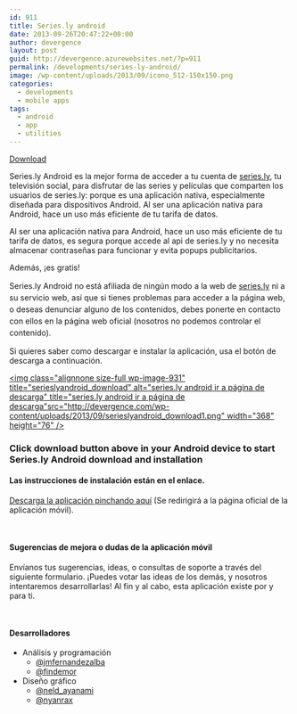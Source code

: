 ```yaml
---
id: 911
title: Series.ly android
date: 2013-09-26T20:47:22+00:00
author: devergence
layout: post
guid: http://devergence.azurewebsites.net/?p=911
permalink: /developments/series-ly-android/
image: /wp-content/uploads/2013/09/icono_512-150x150.png
categories:
  - developments
  - mobile apps
tags:
  - android
  - app
  - utilities
---
```

<div class="postlinks">
  <a class="downloadgoogle" href="http://series-ly-android.es/#download" target="_blank" rel="nofollow">Download</a>
</div>

Series.ly Android es la mejor forma de acceder a tu cuenta de <a title="SERIES LY, tu television social" href="http://series.ly/" rel="nofollow">series.ly</a>, tu televisión social, para disfrutar de las series y películas que comparten los usuarios de series.ly: porque es una aplicación nativa, especialmente diseñada para dispositivos Android. Al ser una aplicación nativa para Android, hace un uso más eficiente de tu tarifa de datos.

Al ser una aplicación nativa para Android, hace un uso más eficiente de tu tarifa de datos, es segura porque accede al api de series.ly y no necesita almacenar contraseñas para funcionar y evita popups publicitarios.

Además, ¡es gratis!

<div class="more">
</div>

<!--more-->

<span style="line-height: 1.5em;">Series.ly Android no está afiliada de ningún modo a la web de </span><a style="line-height: 1.5em;" title="SERIES LY, tu television social" href="http://series.ly/" rel="nofollow">series.ly</a> <span style="line-height: 1.5em;">ni a su servicio web, así que si tienes problemas para acceder a la página web, o deseas denunciar alguno de los contenidos, debes ponerte en contacto con ellos en la página web oficial (nosotros no podemos controlar el contenido). </span>

Si quieres saber como descargar e instalar la aplicación, usa el botón de descarga a continuación.

[<img class="alignnone size-full wp-image-931" title="serieslyandroid_download" alt="series.ly android ir a página de descarga" title="series.ly android ir a página de descarga"src="http://devergence.com/wp-content/uploads/2013/09/serieslyandroid_download1.png" width="368" height="76" />](http://series-ly-android.es/#download)

<div>
  <h3>
    Click download button above in your Android device to start Series.ly Android download and installation
  </h3>
</div>

#### Las instrucciones de instalación están en el enlace.

<a href="http://series-ly-android.es/#download" target="_blank">Descarga la aplicación pinchando aquí</a> (Se redirigirá a la página oficial de la aplicación móvil).

<h4 style="margin-top: 50px;">
  Sugerencias de mejora o dudas de la aplicación móvil
</h4>

Envíanos tus sugerencias, ideas, o consultas de soporte a través del siguiente formulario. ¡Puedes votar las ideas de los demás, y nosotros intentaremos desarrollarlas! Al fin y al cabo, esta aplicación existe por y para ti.

<!-- UserVoice JavaScript SDK (only needed once on a page) -->

  


<div class="well">
  <p>
    <!-- The Classic Widget will be embeded wherever this div is placed -->
  </p>
  
  <div data-uv-inline="classic_widget" data-uv-mode="full" data-uv-primary-color="#141414" data-uv-link-color="#007dbf" data-uv-default-mode="feedback" data-uv-forum-id="266532" data-uv-width="100%" data-uv-height="300px">
  </div>
</div>

<h4 style="margin-top: 50px;">
  Desarrolladores
</h4>

  * Análisis y programación 
      * <a title="jmfernandezalba" href="http://twitter.com/jmfernandezalba" rel="nofollow">@jmfernandezalba</a>
      * <a title="findemor" href="http://twitter.com/findemor" rel="nofollow">@findemor</a>
  * Diseño gráfico 
      * <a title="neld_ayanami" href="http://twitter.com/neld_ayanami" rel="nofollow">@neld_ayanami</a>
      * <a title="nyanrax" href="http://twitter.com/nyanrax" rel="nofollow">@nyanrax</a>